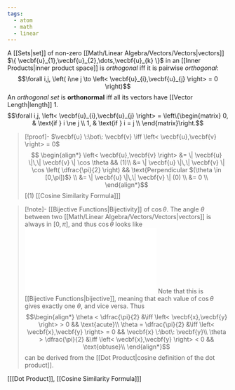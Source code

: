 ```yaml
---
tags:
  - atom
  - math
  - linear
---
```

A [[Sets|set]] of non-zero [[Math/Linear Algebra/Vectors/Vectors|vectors]] $\{ \vecbf{u}_{1},\vecbf{u}_{2},\dots,\vecbf{u}_{k} \}$ in an [[Inner Products|inner product space]] is *orthogonal* iff it is pairwise *orthogonal*:
$$\forall i,j, \left( i\ne j \to \left< \vecbf{u}_{i},\vecbf{u}_{j} \right>  = 0 \right)$$
An *orthogonal set* is **orthonormal** iff all its vectors have [[Vector Length|length]] $1$.
$$\forall i,j, \left< \vecbf{u}_{i},\vecbf{u}_{j} \right>  = \left\{\begin{matrix}
	0, & \text{if } i \ne j \\
	1, & \text{if } i = j \\
\end{matrix}\right.$$

> [!proof]- $\vecbf{u} \:\bot\: \vecbf{v} \iff \left< \vecbf{u},\vecbf{v} \right> = 0$
> $$ \begin{align*}
> 	\left< \vecbf{u},\vecbf{v} \right>  &= \| \vecbf{u} \|\,\| \vecbf{v} \| \cos \theta && (1)\\
> 	&= \| \vecbf{u} \|\,\| \vecbf{v} \| \cos \left( \dfrac{\pi}{2} \right) && \text{Perpendicular $(\theta \in [0,\pi])$} \\
> 	&= \| \vecbf{u} \|\,\| \vecbf{v} \| (0) \\
> 	&= 0 \\
> \end{align*}$$
> \[$(1)$ [[Cosine Similarity Formula]]\]

> [!note]- [[Bijective Functions|Bijectivity]] of $\cos\theta$.
> The angle $\theta$ between two [[Math/Linear Algebra/Vectors/Vectors|vectors]] is always in $[0,\pi]$, and thus $\cos \theta$ looks like
> ![400|center](cosine-quadrants-12.excalidraw.md)
> Note that this is [[Bijective Functions|bijective]], meaning that each value of $\cos\theta$ gives exactly one $\theta$, and vice versa. Thus
> $$\begin{align*}
> 	\theta < \dfrac{\pi}{2} &\iff \left< \vecbf{x},\vecbf{y} \right>  > 0 && \text{acute}\\
> 	\theta = \dfrac{\pi}{2} &\iff \left< \vecbf{x},\vecbf{y} \right>  = 0 && \vecbf{x} \:\bot\: \vecbf{y}\\
> 	\theta > \dfrac{\pi}{2} &\iff \left< \vecbf{x},\vecbf{y} \right>  < 0 && \text{obtuse}\\
> \end{align*}$$
> can be derived from the [[Dot Product|cosine definition of the dot product]].

\[[[Dot Product]], [[Cosine Similarity Formula]]\]